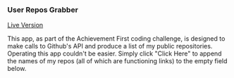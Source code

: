 ### User Repos Grabber

[Live Version][live]

[live]: http://willjohnson.tech/UserReposGrabber

This app, as part of the Achievement First coding challenge, is designed to make calls to Github's API and produce a list of my public repositories. Operating this app couldn't be easier. Simply click "Click Here" to append the names of my repos (all of which are functioning links) to the empty field below.

